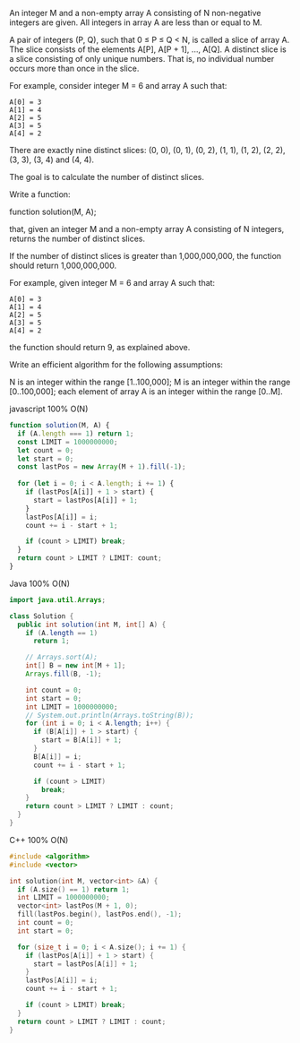 An integer M and a non-empty array A consisting of N non-negative integers are given. All integers in array A are less than or equal to M.

A pair of integers (P, Q), such that 0 ≤ P ≤ Q < N, is called a slice of array A. The slice consists of the elements A[P], A[P + 1], ..., A[Q]. A distinct slice is a slice consisting of only unique numbers. That is, no individual number occurs more than once in the slice.

For example, consider integer M = 6 and array A such that:

    A[0] = 3
    A[1] = 4
    A[2] = 5
    A[3] = 5
    A[4] = 2
There are exactly nine distinct slices: (0, 0), (0, 1), (0, 2), (1, 1), (1, 2), (2, 2), (3, 3), (3, 4) and (4, 4).

The goal is to calculate the number of distinct slices.

Write a function:

function solution(M, A);

that, given an integer M and a non-empty array A consisting of N integers, returns the number of distinct slices.

If the number of distinct slices is greater than 1,000,000,000, the function should return 1,000,000,000.

For example, given integer M = 6 and array A such that:

    A[0] = 3
    A[1] = 4
    A[2] = 5
    A[3] = 5
    A[4] = 2
the function should return 9, as explained above.

Write an efficient algorithm for the following assumptions:

N is an integer within the range [1..100,000];
M is an integer within the range [0..100,000];
each element of array A is an integer within the range [0..M].



javascript 100%  O(N) 
```javascript
function solution(M, A) {
  if (A.length === 1) return 1;
  const LIMIT = 1000000000;
  let count = 0;
  let start = 0;
  const lastPos = new Array(M + 1).fill(-1);
  
  for (let i = 0; i < A.length; i += 1) {
    if (lastPos[A[i]] + 1 > start) {
      start = lastPos[A[i]] + 1;
    }
    lastPos[A[i]] = i;
    count += i - start + 1;

    if (count > LIMIT) break;
  }
  return count > LIMIT ? LIMIT: count;
}

```

Java 100% O(N)
```java
import java.util.Arrays;

class Solution {
  public int solution(int M, int[] A) {
    if (A.length == 1)
      return 1;

    // Arrays.sort(A);
    int[] B = new int[M + 1];
    Arrays.fill(B, -1);

    int count = 0;
    int start = 0;
    int LIMIT = 1000000000;
    // System.out.println(Arrays.toString(B));
    for (int i = 0; i < A.length; i++) {
      if (B[A[i]] + 1 > start) {
        start = B[A[i]] + 1;
      }
      B[A[i]] = i;
      count += i - start + 1;

      if (count > LIMIT)
        break;
    }
    return count > LIMIT ? LIMIT : count;
  }
}
```





C++ 100% O(N)
```c++
#include <algorithm>
#include <vector>

int solution(int M, vector<int> &A) {
  if (A.size() == 1) return 1;
  int LIMIT = 1000000000;
  vector<int> lastPos(M + 1, 0);
  fill(lastPos.begin(), lastPos.end(), -1);
  int count = 0;
  int start = 0;

  for (size_t i = 0; i < A.size(); i += 1) {
    if (lastPos[A[i]] + 1 > start) {
      start = lastPos[A[i]] + 1;
    }
    lastPos[A[i]] = i;
    count += i - start + 1;

    if (count > LIMIT) break;
  }
  return count > LIMIT ? LIMIT : count;
}
```